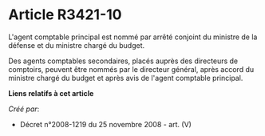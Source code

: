 # Article R3421-10

L'agent comptable principal est nommé par arrêté conjoint du ministre de la défense et du ministre chargé du budget.

Des agents comptables secondaires, placés auprès des directeurs de comptoirs, peuvent être nommés par le directeur général,
après accord du ministre chargé du budget et après avis de l'agent comptable principal.

**Liens relatifs à cet article**

_Créé par_:

  - Décret n°2008-1219 du 25 novembre 2008 - art. (V)
